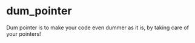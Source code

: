 # dum_pointer
Dum pointer is to make your code even dummer as it is, by taking care of your pointers!
